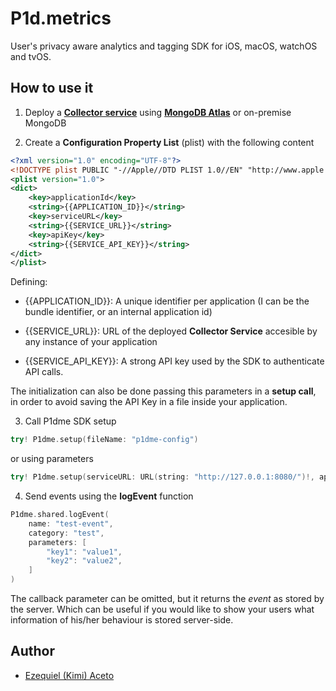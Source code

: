 # P1d.metrics

User's privacy aware analytics and tagging SDK for iOS, macOS, watchOS and tvOS. 

## How to use it

1. Deploy a [**Collector service**](https://github.com/p1d-metrics/collector.p1dme) using [**MongoDB Atlas**](https://www.mongodb.com/cloud/atlas) or on-premise MongoDB

2. Create a **Configuration Property List** (plist) with the following content

```xml
<?xml version="1.0" encoding="UTF-8"?>
<!DOCTYPE plist PUBLIC "-//Apple//DTD PLIST 1.0//EN" "http://www.apple.com/DTDs/PropertyList-1.0.dtd">
<plist version="1.0">
<dict>
	<key>applicationId</key>
	<string>{{APPLICATION_ID}}</string>
	<key>serviceURL</key>
	<string>{{SERVICE_URL}}</string>
	<key>apiKey</key>
	<string>{{SERVICE_API_KEY}}</string>
</dict>
</plist>
```

Defining:

- {{APPLICATION_ID}}: A unique identifier per application (I can be the bundle identifier, or an internal application id)

- {{SERVICE_URL}}: URL of the deployed **Collector Service** accesible by any instance of your application

- {{SERVICE_API_KEY}}: A strong API key used by the SDK to authenticate API calls.

The initialization can also be done passing this parameters in a **setup call**, in order to avoid saving the API Key in a file inside your application.

3. Call P1dme SDK setup

```swift
try! P1dme.setup(fileName: "p1dme-config")
```

or using parameters

```swift
try! P1dme.setup(serviceURL: URL(string: "http://127.0.0.1:8080/")!, apiKey: "test-key")
```

4. Send events using the **logEvent** function

```swift
P1dme.shared.logEvent(
    name: "test-event",
    category: "test",
    parameters: [
        "key1": "value1",
        "key2": "value2",
    ]
)
```

The callback parameter can be omitted, but it returns the *event* as stored by the server. Which can be useful if you would like to show your users what information of his/her behaviour is stored server-side.

## Author

* [Ezequiel (Kimi) Aceto](ezequiel.aceto+p1dme@gmail.com)